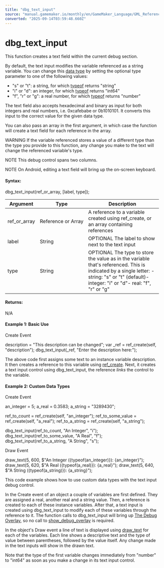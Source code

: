 ```yaml
---
title: "dbg_text_input"
source: "manual.gamemaker.io/monthly/en/GameMaker_Language/GML_Reference/Debugging/dbg_text_input.htm"
converted: "2025-09-14T03:59:48.660Z"
---
```


# dbg\_text\_input

This function creates a text field within the current debug section.

By default, the text input modifies the variable referenced as a string variable. You can change this [data type](../../GML_Overview/Data_Types.md) by setting the optional type parameter to one of the following values:

-   "s" or "t": a string, for which [typeof](../Variable_Functions/typeof.md) returns "string"
-   "i" or "d": an integer, for which [typeof](../Variable_Functions/typeof.md) returns "int64"
-   "f", "r" or "g": a real number, for which [typeof](../Variable_Functions/typeof.md) returns "number"

The text field also accepts hexadecimal and binary as input for both integers and real numbers, i.e. 0xcafebabe or 0b1010101. It converts this input to the correct value for the given data type.

You can also pass an array in the first argument, in which case the function will create a text field for each reference in the array.

WARNING If the variable referenced stores a value of a different type than the type you provide to this function, any change you make to the text will change the referenced variable's type.

NOTE This debug control spans two columns.

NOTE On Android, editing a text field will bring up the on-screen keyboard.

#### Syntax:

dbg\_text\_input(ref\_or\_array, \[label, type\]);

| Argument | Type | Description |
| --- | --- | --- |
| ref_or_array | Reference or Array | A reference to a variable created using ref_create, or an array containing references |
| label | String | OPTIONAL The label to show next to the text input |
| type | String | OPTIONAL The type to store the value as in the variable that's referenced. This is indicated by a single letter: - string: "s" or "t" (default)- integer: "i" or "d"- real: "f", "r" or "g" |

#### Returns:

N/A

#### Example 1: Basic Use

Create Event

description = "This description can be changed";
var \_ref = ref\_create(self, "description");
dbg\_text\_input(\_ref, "Enter the description here:");

The above code first assigns some text to an instance variable description. It then creates a reference to this variable using [ref\_create](../Variable_Functions/ref_create.md). Next, it creates a text input control using dbg\_text\_input, the reference _links_ the control to the variable.

#### Example 2: Custom Data Types

Create Event

an\_integer = 5;
a\_real = 0.3583;
a\_string = "3289430";

ref\_to\_count = ref\_create(self, "an\_integer");
ref\_to\_some\_value = ref\_create(self, "a\_real");
ref\_to\_a\_string = ref\_create(self, "a\_string");

dbg\_text\_input(ref\_to\_count, "An Integer", "i");
dbg\_text\_input(ref\_to\_some\_value, "A Real", "f");
dbg\_text\_input(ref\_to\_a\_string, "A String", "s");

Draw Event

draw\_text(5, 600, $"An Integer ({typeof(an\_integer)}): {an\_integer}");
draw\_text(5, 620, $"A Real ({typeof(a\_real)}): {a\_real}");
draw\_text(5, 640, $"A String ({typeof(a\_string)}): {a\_string}");

This code example shows how to use custom data types with the text input debug control.

In the Create event of an object a couple of variables are first defined. They are assigned a real, another real and a string value. Then, a reference is created to each of these instance variables. After that, a text input is created using dbg\_text\_input to modify each of these variables through the reference to it. The function calls to dbg\_text\_input will bring up [The Debug Overlay](The_Debug_Overlay.md), so no call to [show\_debug\_overlay](show_debug_overlay.md) is required.

In the object's Draw event a line of text is displayed using [draw\_text](../../../../../../GameMaker_Language/GML_Reference/Drawing/Text/draw_text.md) for each of the variables. Each line shows a descriptive text and the type of value between parentheses, followed by the value itself. Any change made in the text inputs will show in the drawn text.

Note that the type of the first variable changes immediately from "number" to "int64" as soon as you make a change in its text input control.
